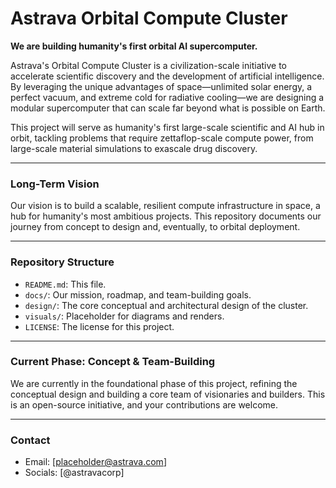 # Astrava Orbital Compute Cluster

**We are building humanity's first orbital AI supercomputer.**

Astrava's Orbital Compute Cluster is a civilization-scale initiative to accelerate scientific discovery and the development of artificial intelligence. By leveraging the unique advantages of space—unlimited solar energy, a perfect vacuum, and extreme cold for radiative cooling—we are designing a modular supercomputer that can scale far beyond what is possible on Earth.

This project will serve as humanity's first large-scale scientific and AI hub in orbit, tackling problems that require zettaflop-scale compute power, from large-scale material simulations to exascale drug discovery.

---

### **Long-Term Vision**
Our vision is to build a scalable, resilient compute infrastructure in space, a hub for humanity's most ambitious projects. This repository documents our journey from concept to design and, eventually, to orbital deployment.

---

### **Repository Structure**
* `README.md`: This file.
* `docs/`: Our mission, roadmap, and team-building goals.
* `design/`: The core conceptual and architectural design of the cluster.
* `visuals/`: Placeholder for diagrams and renders.
* `LICENSE`: The license for this project.

---

### **Current Phase: Concept & Team-Building**
We are currently in the foundational phase of this project, refining the conceptual design and building a core team of visionaries and builders. This is an open-source initiative, and your contributions are welcome.

---

### **Contact**
* Email: [placeholder@astrava.com]
* Socials: [@astravacorp]
